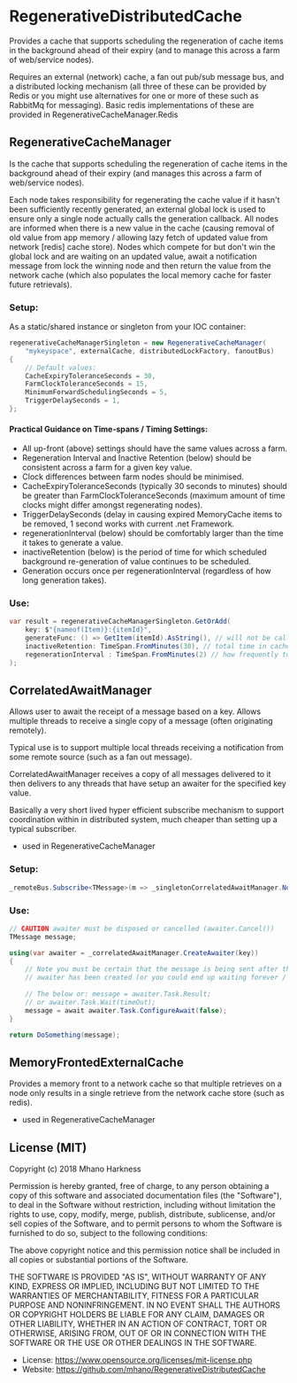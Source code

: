 # RegenerativeDistributedCache

Provides a cache that supports scheduling the regeneration of cache items in the background ahead
of their expiry (and to manage this across a farm of web/service nodes).

Requires an external (network) cache, a fan out pub/sub message bus, and a distributed locking
mechanism (all three of these can be provided by Redis or you might use alternatives for one or
more of these such as RabbitMq for messaging). Basic redis implementations of these are provided
in RegenerativeCacheManager.Redis


## RegenerativeCacheManager

Is the cache that supports scheduling the regeneration of cache items in the background ahead
of their expiry (and manages this across a farm of web/service nodes).

Each node takes responsibility for regenerating the cache value if it hasn't been sufficiently 
recently generated, an external global lock is used to ensure only a single node actually calls
the generation callback. All nodes are informed when there is a new value in the cache 
(causing removal of old value from app memory / allowing lazy fetch of updated value from
network [redis] cache store). Nodes which compete for but don't win the global lock and are
waiting on an updated value, await a notification message from lock the winning node and 
then return the value from the network cache (which also populates the local memory cache
for faster future retrievals).

### Setup:

As a static/shared instance or singleton from your IOC container:

```C#
regenerativeCacheManagerSingleton = new RegenerativeCacheManager(
	"mykeyspace", externalCache, distributedLockFactory, fanoutBus)
{
    // Default values:
    CacheExpiryToleranceSeconds = 30, 
    FarmClockToleranceSeconds = 15,
    MinimumForwardSchedulingSeconds = 5,
    TriggerDelaySeconds = 1,
};
```

#### Practical Guidance on Time-spans / Timing Settings:
* All up-front (above) settings should have the same values across a farm.
* Regeneration Interval and Inactive Retention (below)  should be consistent across a farm for a given key value.
* Clock differences between farm nodes should be minimised.
* CacheExpiryToleranceSeconds (typically 30 seconds to minutes) should be greater than 
   FarmClockToleranceSeconds (maximum amount of time clocks might differ amongst regenerating nodes).
* TriggerDelaySeconds (delay in causing expired MemoryCache items to be removed, 1 second works
   with current .net Framework.
* regenerationInterval (below) should be comfortably larger than the time it takes to generate a value.
* inactiveRetention (below) is the period of time for which scheduled background re-generation of value
   continues to be scheduled.
* Generation occurs once per regenerationInterval (regardless of how long generation takes).

### Use:

```C#
var result = regenerativeCacheManagerSingleton.GetOrAdd(
    key: $"{nameof(Item)}:{itemId}", 
    generateFunc: () => GetItem(itemId).AsString(), // will not be called if value exists
    inactiveRetention: TimeSpan.FromMinutes(30), // total time in cache and regenerating after last GetOrAdd call
    regenerationInterval : TimeSpan.FromMinutes(2) // how frequently to update cache from generateFunc()
);
```
## CorrelatedAwaitManager

Allows user to await the receipt of a message based on a key. Allows multiple threads to receive a
single copy of a message (often originating remotely).

Typical use is to support multiple local threads receiving a notification from some remote source
(such as a fan out message).

CorrelatedAwaitManager receives a copy of all messages delivered to it then delivers to any threads 
that have setup an awaiter for the specified key value.

Basically a very short lived hyper efficient subscribe mechanism to support coordination within in
distributed system, much cheaper than setting up a typical subscriber.

* used in RegenerativeCacheManager

### Setup:

```C#
_remoteBus.Subscribe<TMessage>(m => _singletonCorrelatedAwaitManager.NotifyAwaiters(m));
```

### Use:

```C#
// CAUTION awaiter must be disposed or cancelled (awaiter.Cancel())
TMessage message;

using(var awaiter = _correlatedAwaitManager.CreateAwaiter(key))
{
    // Note you must be certain that the message is being sent after the
    // awaiter has been created (or you could end up waiting forever / timing out).
    
    // The below or: message = awaiter.Task.Result;
    // or awaiter.Task.Wait(timeOut);
    message = await awaiter.Task.ConfigureAwait(false);
}

return DoSomething(message);
```

## MemoryFrontedExternalCache

Provides a memory front to a network cache so that multiple retrieves on a node only results in a
single retrieve from the network cache store (such as redis).

* used in RegenerativeCacheManager

## License (MIT)

Copyright (c) 2018 Mhano Harkness

Permission is hereby granted, free of charge, to any person obtaining a copy
of this software and associated documentation files (the "Software"), to deal
in the Software without restriction, including without limitation the rights
to use, copy, modify, merge, publish, distribute, sublicense, and/or sell
copies of the Software, and to permit persons to whom the Software is
furnished to do so, subject to the following conditions:

The above copyright notice and this permission notice shall be included in all
copies or substantial portions of the Software.

THE SOFTWARE IS PROVIDED "AS IS", WITHOUT WARRANTY OF ANY KIND, EXPRESS OR
IMPLIED, INCLUDING BUT NOT LIMITED TO THE WARRANTIES OF MERCHANTABILITY,
FITNESS FOR A PARTICULAR PURPOSE AND NONINFRINGEMENT. IN NO EVENT SHALL THE
AUTHORS OR COPYRIGHT HOLDERS BE LIABLE FOR ANY CLAIM, DAMAGES OR OTHER
LIABILITY, WHETHER IN AN ACTION OF CONTRACT, TORT OR OTHERWISE, ARISING FROM,
OUT OF OR IN CONNECTION WITH THE SOFTWARE OR THE USE OR OTHER DEALINGS IN THE
SOFTWARE.

* License: https://www.opensource.org/licenses/mit-license.php
* Website: https://github.com/mhano/RegenerativeDistributedCache
